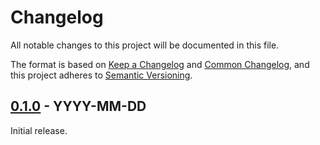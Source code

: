 # Changelog

All notable changes to this project will be documented in this file.

The format is based on [Keep a Changelog](https://keepachangelog.com/en/1.1.0/)
and [Common Changelog](https://common-changelog.org/), and this project adheres
to [Semantic Versioning](https://semver.org/spec/v2.0.0.html).

## [0.1.0] - YYYY-MM-DD
Initial release.

[0.1.0]: https://github.com/Reun-Media/my-repository/releases/tag/0.1.0
